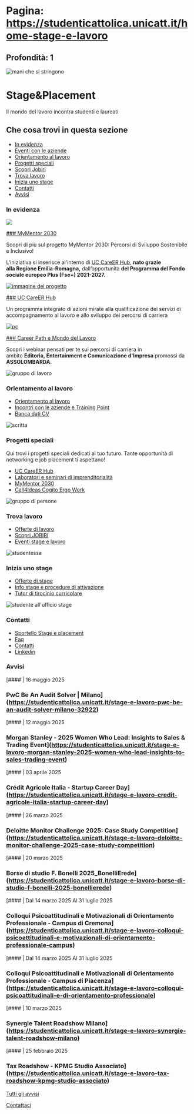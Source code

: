 # Pagina: https://studenticattolica.unicatt.it/home-stage-e-lavoro

## Profondità: 1

![mani che si stringono](stage%20testata.jpg)

# Stage&Placement

Il mondo del lavoro incontra studenti e laureati

## Che cosa trovi in questa sezione

* [In evidenza](#section-in-evidenza)
* [Eventi con le aziende](https://www.unicatt.it/eventi/stage-e-placement.html "Eventi con le aziende")
* [Orientamento al lavoro](#section-orientamento-al-lavoro)
* [Progetti speciali](#section-progetti-speciali)
* [Scopri Jobiri](jobiri.htm "Scopri Jobiri")
* [Trova lavoro](#section-trova-lavoro)
* [Inizia uno stage](#section-inizia-uno-stage)
* [Contatti](#section-contatti)
* [Avvisi](#section-avvisi)

### In evidenza

[![](Immagine6.jpg)](https://studenticattolica.unicatt.it/progetti-speciali-mymentor "MyMentor 2030")

[### MyMentor 2030](https://studenticattolica.unicatt.it/progetti-speciali-mymentor "MyMentor 2030")

Scopri di più sul progetto MyMentor 2030: Percorsi di Sviluppo Sostenibile e Inclusivo!

L'iniziativa si inserisce al'interno di [UC CareER Hub](https://studenticattolica.unicatt.it/progetti-speciali-uc-career-hub), **nato grazie alla Regione Emilia-Romagna,** dall’opportunità **del Programma del Fondo sociale europeo Plus (Fse+) 2021-2027.**

[![immagine del progetto](uc_careerQ.jpg)](uc-career-hub "UC CareER Hub")

[### UC CareER Hub](uc-career-hub "UC CareER Hub")

Un programma integrato di azioni mirate alla qualificazione dei servizi di accompagnamento al lavoro e allo sviluppo dei percorsi di carriera

[![pc](promo%20ass4.png)](https://studenticattolica.unicatt.it/stage-e-lavoro-nuova-pagina-32892 "Career Path e Mondo del Lavoro")

[### Career Path e Mondo del Lavoro](https://studenticattolica.unicatt.it/stage-e-lavoro-nuova-pagina-32892 "Career Path e Mondo del Lavoro")

Scopri i webinar pensati per te sui percorsi di carriera in ambito **Editoria, Entertainment e Comunicazione d'Impresa** promossi da **ASSOLOMBARDA.**

![gruppo di lavoro](orie%20e%20consu.jpg)

### Orientamento al lavoro

* [Orientamento al lavoro](orientamento-e-consulenza-orientamento-al-lavoro)
* [Incontri con le aziende e Training Point](orientamento-e-consulenza-incontri-con-le-aziende-e-di-orientamento-al-lavoro)
* [Banca dati CV](orientamento-e-consulenza-banca-dati-cv)

![scritta](progetti.jpg)

### Progetti speciali

Qui trovi i progetti speciali dedicati al tuo futuro. Tante opportunità di networking e job placement ti aspettano!

* [UC CareER Hub](uc-career-hub)
* [Laboratori e seminari di imprenditorialità](progetti-speciali-laboratori-e-seminari-di-imprenditorialita)
* [MyMentor 2030](progetti-speciali-mymentor)
* [Call4Ideas Cogito Ergo Work](progetti-speciali-call4ideas-cogito-ergo-work)

![gruppo di persone](stage.jpg)

### Trova lavoro

* [Offerte di lavoro](trova-lavoro-offerte-di-lavoro)
* [Scopri JOBIRI](jobiri.htm)
* [Eventi stage e lavoro](https://www.unicatt.it/eventi/stage-e-placement.html)

![studentessa](iniziare%20stage.jpg)

### Inizia uno stage

* [Offerte di stage](inizia-uno-stage-offerte-di-stage)
* [Info stage e procedure di attivazione](inizia-uno-stage-info-stage-e-procedure-di-attivazione)
* [Tutor di tirocinio curricolare](inizia-uno-stage-tutor-di-tirocinio-curricolare)

![studente all'ufficio stage](sportello.jpg)

### Contatti

* [Sportello Stage e placement](news-e-contatti-sportello-stage-e-placement)
* [Faq](news-e-contatti-faq)
* [Contatti](news-e-contatti-contatti)
* [Linkedin](https://www.linkedin.com/showcase/stage-&-placement-universit%C3%A0-cattolica-del-sacro-cuore/)

### Avvisi

[#### | 16 maggio 2025

### PwC Be An Audit Solver | Milano](https://studenticattolica.unicatt.it/stage-e-lavoro-pwc-be-an-audit-solver-milano-32922)

[#### | 12 maggio 2025

### Morgan Stanley - 2025 Women Who Lead: Insights to Sales & Trading Event](https://studenticattolica.unicatt.it/stage-e-lavoro-morgan-stanley-2025-women-who-lead-insights-to-sales-trading-event)

[#### | 03 aprile 2025

### Crédit Agricole Italia - Startup Career Day](https://studenticattolica.unicatt.it/stage-e-lavoro-credit-agricole-italia-startup-career-day)

[#### | 26 marzo 2025

### Deloitte Monitor Challenge 2025: Case Study Competition](https://studenticattolica.unicatt.it/stage-e-lavoro-deloitte-monitor-challenge-2025-case-study-competition)

[#### | 20 marzo 2025

### Borse di studio F. Bonelli 2025\_BonelliErede](https://studenticattolica.unicatt.it/stage-e-lavoro-borse-di-studio-f-bonelli-2025-bonellierede)

[#### | Dal 14 marzo 2025 Al 31 luglio 2025

### Colloqui Psicoattitudinali e Motivazionali di Orientamento Professionale - Campus di Cremona](https://studenticattolica.unicatt.it/stage-e-lavoro-colloqui-psicoattitudinali-e-motivazionali-di-orientamento-professionale-campus)

[#### | Dal 14 marzo 2025 Al 31 luglio 2025

### Colloqui Psicoattitudinali e Motivazionali di Orientamento Professionale - Campus di Piacenza](https://studenticattolica.unicatt.it/stage-e-lavoro-colloqui-psicoattitudinali-e-di-orientamento-professionale)

[#### | 10 marzo 2025

### Synergie Talent Roadshow Milano](https://studenticattolica.unicatt.it/stage-e-lavoro-synergie-talent-roadshow-milano)

[#### | 25 febbraio 2025

### Tax Roadshow - KPMG Studio Associato](https://studenticattolica.unicatt.it/stage-e-lavoro-tax-roadshow-kpmg-studio-associato)

[Tutti gli avvisi](avvisi-stage-e-lavoro)

[Contattaci](home-contatti "Contattaci")
